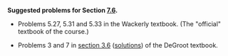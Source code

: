 **Suggested problems for Section [7.6](https://mml.johnmyersmath.com/stats-book/chapters/random-vectors.html#conditional-distributions).**

* Problems 5.27, 5.31 and 5.33 in the Wackerly textbook. (The "official" textbook of the course.)

* Problems 3 and 7 in [section 3.6](https://drive.google.com/file/d/1PP58ESz7ILWoCbHgLZLGYQli37PiF1h0/view?usp=drive_link) ([solutions](https://drive.google.com/file/d/1PRmqROuuepAmpoqgfan44nV56ueA1mfx/view?usp=drive_link)) of the DeGroot textbook.
